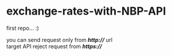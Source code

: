 # exchange-rates-with-NBP-API
first repo... :)

you can send request only from ***http://*** url  
target API reject request from ***https://***
